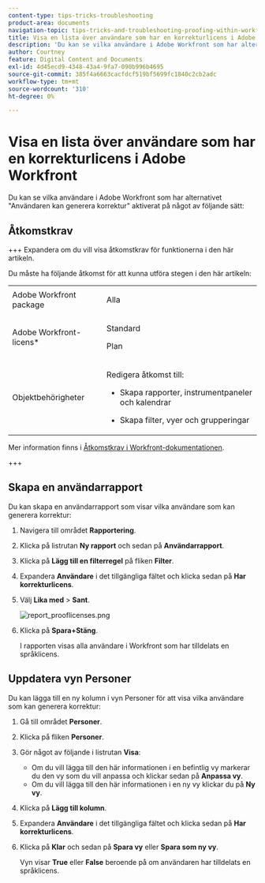 ```yaml
---
content-type: tips-tricks-troubleshooting
product-area: documents
navigation-topic: tips-tricks-and-troubleshooting-proofing-within-workfront
title: Visa en lista över användare som har en korrekturlicens i Adobe Workfront
description: 'Du kan se vilka användare i Adobe Workfront som har alternativet "Användaren kan generera korrektur" aktiverat på något av följande sätt:'
author: Courtney
feature: Digital Content and Documents
exl-id: 4d45ecd9-4348-43a4-9fa7-090b996b4695
source-git-commit: 385f4a6663cacfdcf519bf5699fc1840c2cb2adc
workflow-type: tm+mt
source-wordcount: '310'
ht-degree: 0%

---
```


# Visa en lista över användare som har en korrekturlicens i Adobe Workfront

Du kan se vilka användare i Adobe Workfront som har alternativet &quot;Användaren kan generera korrektur&quot; aktiverat på något av följande sätt:

## Åtkomstkrav

+++ Expandera om du vill visa åtkomstkrav för funktionerna i den här artikeln.

Du måste ha följande åtkomst för att kunna utföra stegen i den här artikeln:

<table style="table-layout:auto"> 
 <col> 
 <col> 
 <tbody> 
  <tr> 
   <td role="rowheader">Adobe Workfront package</td> 
   <td> <p>Alla</p> </td> 
  </tr> 
  <tr> 
   <td role="rowheader">Adobe Workfront-licens*</td> 
   <td> 
   <p>Standard</p> 
   <p>Plan</p> </td> 
  </tr> 
  <tr> 
   <td role="rowheader">Objektbehörigheter</td> 
   <td> <p>Redigera åtkomst till:</p> 
    <ul> 
     <li> <p>Skapa rapporter, instrumentpaneler och kalendrar</p> </li> 
     <li> <p>Skapa filter, vyer och grupperingar</p> </li> 
    </ul> </td> 
  </tr> 
 </tbody> 
</table>

Mer information finns i [Åtkomstkrav i Workfront-dokumentationen](/help/quicksilver/administration-and-setup/add-users/access-levels-and-object-permissions/access-level-requirements-in-documentation.md).

+++

## Skapa en användarrapport

Du kan skapa en användarrapport som visar vilka användare som kan generera korrektur:

1. Navigera till området **Rapportering**.
1. Klicka på listrutan **Ny rapport** och sedan på **Användarrapport**.

1. Klicka på **Lägg till en filterregel** på fliken **Filter**.

1. Expandera **Användare** i det tillgängliga fältet och klicka sedan på **Har korrekturlicens**.

1. Välj **Lika med** > **Sant**.

   ![report_prooflicenses.png](assets/report-prooflicenses-350x135.png)

1. Klicka på **Spara+Stäng**.

   I rapporten visas alla användare i Workfront som har tilldelats en språklicens.

## Uppdatera vyn Personer

Du kan lägga till en ny kolumn i vyn Personer för att visa vilka användare som kan generera korrektur:

1. Gå till området **Personer**.
1. Klicka på fliken **Personer**.
1. Gör något av följande i listrutan **Visa**:

   * Om du vill lägga till den här informationen i en befintlig vy markerar du den vy som du vill anpassa och klickar sedan på **Anpassa vy**.
   * Om du vill lägga till den här informationen i en ny vy klickar du på **Ny vy**.

1. Klicka på **Lägg till kolumn**.
1. Expandera **Användare** i det tillgängliga fältet och klicka sedan på **Har korrekturlicens**.

1. Klicka på **Klar** och sedan på **Spara vy** eller **Spara som ny vy**.

   Vyn visar **True** eller **False** beroende på om användaren har tilldelats en språklicens.

